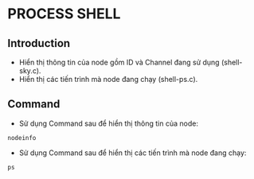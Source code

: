 # PROCESS SHELL

## Introduction
- Hiển thị thông tin của node gồm ID và Channel đang sử dụng (shell-sky.c).
- Hiển thị các tiến trình mà node đang chạy (shell-ps.c). 

## Command

- Sử dụng Command sau để hiển thị thông tin của node:

```
nodeinfo
``` 
- Sử dụng Command sau để hiển thị các tiến trình mà node đang chạy:

```
ps
``` 
